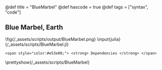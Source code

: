 @def title = "BlueMarbel"
@def hascode = true
@def tags = ["syntax", "code"]

## Blue Marbel, Earth
\fig{/_assets/scripts/output/BlueMarbel.png}
\input{julia}{/_assets/scripts/BlueMarbel.jl}
~~~
<span style="color:#e53e00;"> <strong> Dependencies </strong> </span>
~~~
\prettyshow{/_assets/scripts/BlueMarbel}
